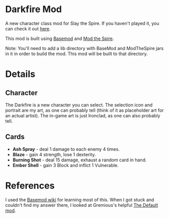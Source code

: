 # Darkfire Mod
A new character class mod for Slay the Spire. If you haven't played it, you can check it out [here](https://store.steampowered.com/app/646570/Slay_the_Spire/).

This mod is built using [Basemod](https://github.com/daviscook477/BaseMod/wiki/Installation) and [Mod the Spire](https://github.com/kiooeht/ModTheSpire).

Note: You'll need to add a lib directory with BaseMod and ModTheSpire jars in it in order to build the mod. This mod will be built to that directory.

# Details
## Character
The Darkfire is a new character you can select. The selection icon and portrait are my art, as one can probably tell (think of it as placeholder art for an actual artist). The in-game art is just Ironclad, as one can also probably tell.

## Cards
* **Ash Spray** - deal 1 damage to each enemy 4 times.
* **Blaze** - gain 4 strength, lose 1 dexterity.
* **Burning Shot** - deal 15 damage, exhaust a random card in hand.
* **Ember Shell** - gain 3 Block and inflict 1 Vulnerable.

# References
I used the [Basemod wiki](https://github.com/daviscook477/BaseMod/wiki/Getting-Started-(For-Modders)
) for learning most of this. When I got stuck and couldn't find my answer there, I looked at Gremious's helpful [The Default mod](https://github.com/Gremious/StS-DefaultModBase).
